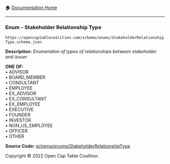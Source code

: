 :house: [Documentation Home](../../../README.md)

---

### Enum - Stakeholder Relationship Type

`https://opencaptablecoalition.com/schema/enums/StakeholderRelationshipType.schema.json`

**Description:** _Enumeration of types of relationships between stakeholder and issuer_

**ONE OF:**</br>&bull; ADVISOR </br>&bull; BOARD_MEMBER </br>&bull; CONSULTANT </br>&bull; EMPLOYEE </br>&bull; EX_ADVISOR </br>&bull; EX_CONSULTANT </br>&bull; EX_EMPLOYEE </br>&bull; EXECUTIVE </br>&bull; FOUNDER </br>&bull; INVESTOR </br>&bull; NON_US_EMPLOYEE </br>&bull; OFFICER </br>&bull; OTHER

**Source Code:** [schema/enums/StakeholderRelationshipType](../../docs/markdown/schema/enums/StakeholderRelationshipType.schema.json)

Copyright © 2022 Open Cap Table Coalition.
